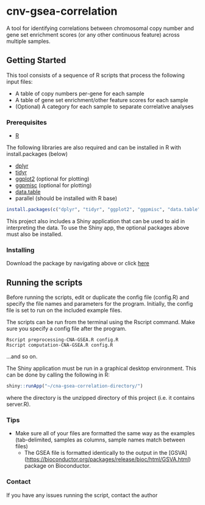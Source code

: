 # cnv-gsea-correlation

A tool for identifying correlations between chromosomal copy number and gene set enrichment scores (or any other continuous feature) across multiple samples.

## Getting Started

This tool consists of a sequence of R scripts that process the following input files:
* A table of copy numbers per-gene for each sample
* A table of gene set enrichment/other feature scores for each sample
* (Optional) A category for each sample to separate correlative analyses

### Prerequisites

* [R](https://cran.r-project.org/)

The following libraries are also required and can be installed in R with install.packages (below)
  * [dplyr](https://cran.r-project.org/web/packages/dplyr/)
  * [tidyr](https://cran.r-project.org/web/packages/tidyr/)
  * [ggplot2](https://cran.r-project.org/web/packages/ggplot2/index.html) (optional for plotting)
  * [ggpmisc](https://cran.r-project.org/web/packages/ggpmisc/index.html) (optional for plotting)
  * [data.table](https://cran.r-project.org/web/packages/data.table/)
  * parallel (should be installed with R base)

```R
install.packages(c("dplyr", "tidyr", "ggplot2", "ggpmisc", "data.table"))
```

This project also includes a Shiny application that can be used to aid in interpreting the data. To use the Shiny app, the optional packages above must also be installed.


### Installing

Download the package by navigating above or click [here](https://github.com/nickgros/cnv-gsea-correlation/archive/master.zip)

## Running the scripts

Before running the scripts, edit or duplicate the config file (config.R) and specify the file names and parameters for the program. Initially, the config file is set to run on the included example files.

The scripts can be run from the terminal using the Rscript command. Make sure you specify a config file after the program.

```
Rscript preprocessing-CNA-GSEA.R config.R
Rscript computation-CNA-GSEA.R config.R
```
...and so on.

The Shiny application must be run in a graphical desktop environment. This can be done by calling the following in R:

```R
shiny::runApp("~/cna-gsea-correlation-directory/")
```

where the directory is the unzipped directory of this project (i.e. it contains server.R).


### Tips

* Make sure all of your files are formatted the same way as the examples (tab-delimited, samples as columns, sample names match between files)
  * The GSEA file is formatted identically to the output in the [GSVA] (https://bioconductor.org/packages/release/bioc/html/GSVA.html) package on Bioconductor.

### Contact

If you have any issues running the script, contact the author

